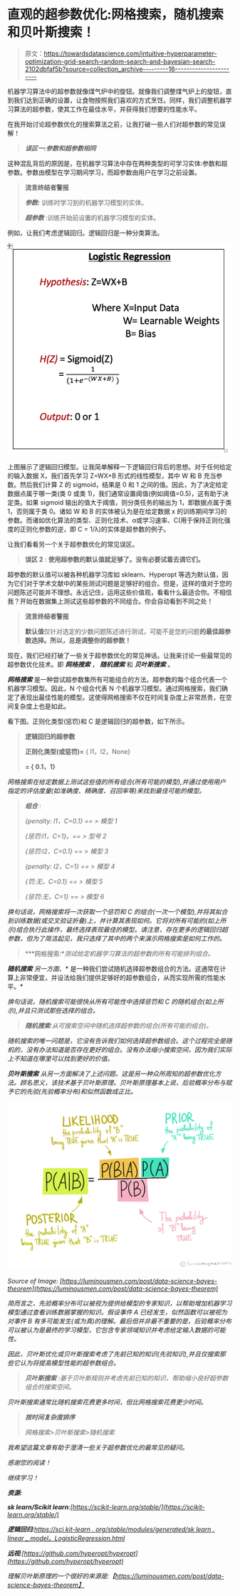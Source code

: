 # 直观的超参数优化:网格搜索，随机搜索和贝叶斯搜索！

> 原文：<https://towardsdatascience.com/intuitive-hyperparameter-optimization-grid-search-random-search-and-bayesian-search-2102dbfaf5b?source=collection_archive---------16----------------------->

机器学习算法中的超参数就像煤气炉中的旋钮。就像我们调整煤气炉上的旋钮，直到我们达到正确的设置，让食物按照我们喜欢的方式烹饪。同样，我们调整机器学习算法的超参数，使其工作在最佳水平，并获得我们想要的性能水平。

在我开始讨论超参数优化的搜索算法之前，让我打破一些人们对超参数的常见误解！

> ***误区一:参数和超参数相同***

这种混乱背后的原因是，在机器学习算法中存在两种类型的可学习实体:参数和超参数。参数由模型在学习期间学习，而超参数由用户在学习之前设置。

> **流言终结者警报**
> 
> ***参数:*** 训练时学习到的机器学习模型的实体。
> 
> ***超参数*** :训练开始前设置的机器学习模型的实体。

例如，让我们考虑逻辑回归。逻辑回归是一种分类算法。

![](img/22a70cf664ac8de92438f63525c7a222.png)

上图展示了逻辑回归模型。让我简单解释一下逻辑回归背后的思想。对于任何给定的输入数据 X，我们首先学习 Z=WX+B 形式的线性模型，其中 W 和 B 充当参数。然后我们计算 Z 的 sigmoid，结果是 0 和 1 之间的值。因此，为了决定给定数据点属于哪一类(类 0 或类 1)，我们通常设置阈值(例如阈值=0.5)，这有助于决定类。如果 sigmoid 输出的值大于阈值，则分类任务的输出为 1，即数据点属于类 1，否则属于类 0。诸如 W 和 B 的实体被认为是在给定数据 x 的训练期间学习的参数。而诸如优化算法的类型、正则化技术、α或学习速率、C(用于保持正则化强度的正则化参数的逆，即 C = 1/λ)的实体是超参数的例子。

让我们看看另一个关于超参数优化的常见误区。

> **误区 2** : **使用超参数的默认值就足够了。没有必要试着去调它们。**

超参数的默认值可以被各种机器学习库如 sklearn、Hyperopt 等选为默认值，因为它们对于学术文献中的某些测试问题是足够好的组合。但是，这样的值对于您的问题陈述可能并不理想。永远记住，运用这些价值观，看看什么最适合你。不相信我？开始在数据集上测试这些超参数的不同组合。你会自动看到不同之处！

> **流言终结者警报**
> 
> **默认值**仅针对选定的少数问题陈述进行测试，可能不是您的问题**的最佳超参数选择。所以，总是调整你的超参数！**

现在，我们已经打破了一些关于超参数优化的常见神话。让我来讨论一些最常见的超参数优化技术。即 ***网格搜索*** ， ***随机搜索*** 和 ***贝叶斯搜索*** 。

***网格搜索*** 是一种尝试超参数集所有可能组合的方法。超参数的每个组合代表一个机器学习模型。因此，N 个组合代表 N 个机器学习模型。通过网格搜索，我们确定了表现出最佳性能的模型。这使得网格搜索不仅在时间复杂度上非常昂贵，在空间复杂度上也是如此。

看下图。正则化类型(惩罚)和 C 是逻辑回归的超参数，如下所示。

> **逻辑回归的超参数**
> 
> **正则化类型(或惩罚)=** { l1，l2，None}
> 
> **= { 0.1，1}**

*网格搜索在给定数据上测试这些值的所有组合(所有可能的模型),并通过使用用户指定的评估度量(如准确度、精确度、召回率等)来找到最佳可能的模型。*

> ****组合*** *:**
> 
> **{penalty: l1，C=0.1} == >* 模型 1*
> 
> **{惩罚:l1，C=1}。== >* 型号 2*
> 
> **{惩罚:l2，C=0.1} == >* 模型 3*
> 
> **{penalty: l2，C=1} == >* 模型 4*
> 
> **{罚:无，C=0.1} == >* 模型 5*
> 
> **{惩罚:无，C=1} == >* 模型 6*

*换句话说，网格搜索将一次获取一个惩罚和 C 的组合(一次一个模型),并将其拟合到训练数据(或交叉验证折叠)上，并计算其表现如何。它将对所有可能的(如上所示)组合执行此操作，最终选择表现最佳的模型。请注意，存在更多的逻辑回归超参数，但为了简洁起见，我只选择了其中的两个来演示网格搜索是如何工作的。*

> ***网格搜索:**测试给定机器学习算法的超参数的所有可能排列组合。*

****随机搜索*** 另一方面*、* 是一种我们尝试随机选择超参数组合的方法。这通常在计算上非常便宜，并设法给我们提供足够好的超参数组合，从而实现所需的性能水平。*

*换句话说，随机搜索可能很快从所有可能性中选择惩罚和 C 的随机组合(如上所示),并且只测试那些选择的组合。*

> ***随机搜索**:从可搜索空间中随机选择超参数的组合(所有可能的组合)。*

*随机搜索的唯一问题是，它没有告诉我们如何选择超参数组合。这个过程完全是随机的，没有办法知道是否存在更好的组合。没有办法缩小搜索空间，因为我们实际上不知道在哪里可以找到更好的价值。*

****贝叶斯搜索*** 从另一方面解决了上述问题。这是另一种众所周知的超参数优化方法。顾名思义，该技术基于贝叶斯原理。贝叶斯原理基本上说，后验概率分布与赋予它的先验(先验概率分布)和似然函数成正比。*

*![](img/1300fdc71703e0a5eda612caf2b18210.png)*

*Source of Image: [https://luminousmen.com/post/data-science-bayes-theorem](https://luminousmen.com/post/data-science-bayes-theorem)*

*简而言之，先验概率分布可以被视为提供给模型的专家知识，以帮助增加机器学习模型通过查看训练数据掌握的知识。假设事件 A 已经发生，似然函数可以被视为对事件 B 有多可能发生(或为真)的理解。最后但并非最不重要的是，后验概率分布可以被认为是最终的学习模型，它包含专家领域知识并考虑给定输入数据的可能性。*

*因此，贝叶斯优化或贝叶斯搜索考虑了先前已知的知识(先验知识),并且仅搜索那些它认为将提高模型性能的超参数组合。*

> ****贝叶斯搜索*** :基于贝叶斯规则并考虑先前已知的知识，帮助缩小良好超参数组合的搜索空间。*

*贝叶斯搜索通常比随机搜索花费更多时间，但比网格搜索花费更少时间。*

> ***按时间复杂度排序***
> 
> *网格搜索>贝叶斯搜索>随机搜索*

*我希望这篇文章有助于澄清一些关于超参数优化的最常见的疑问。*

*感谢您的阅读！*

*继续学习！*

***资源:***

***sk learn/Scikit learn**:[https://scikit-learn.org/stable/](https://scikit-learn.org/stable/)*

***逻辑回归**:[https://sci kit-learn . org/stable/modules/generated/sk learn . linear _ model。LogisticRegression.html](https://scikit-learn.org/stable/modules/generated/sklearn.linear_model.LogisticRegression.html)*

***远视**:[https://github.com/hyperopt/hyperopt](https://github.com/hyperopt/hyperopt)*

*理解贝叶斯原理的一个很好的来源是:【https://luminousmen.com/post/data-science-bayes-theorem】*